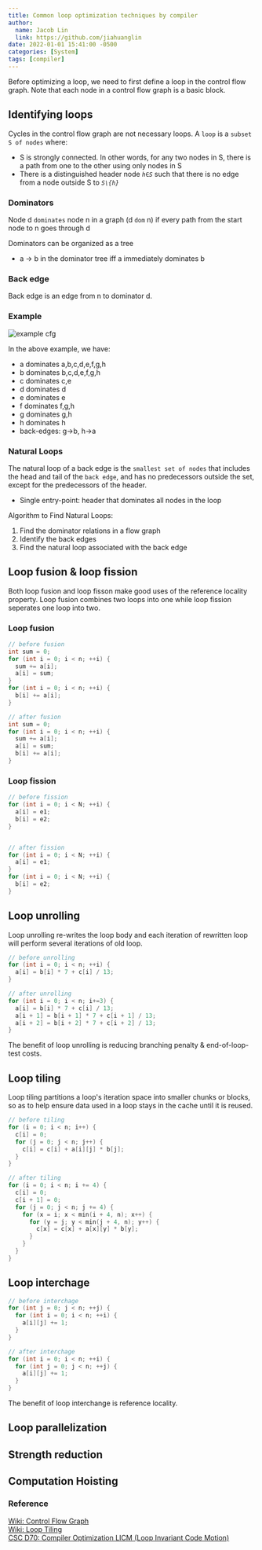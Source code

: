 ```yaml
---
title: Common loop optimization techniques by compiler
author:
  name: Jacob Lin
  link: https://github.com/jiahuanglin
date: 2022-01-01 15:41:00 -0500
categories: [System]
tags: [compiler]
---
```


Before optimizing a loop, we need to first define a loop in the control flow graph. Note that each node in a control flow graph is a basic block.

## Identifying loops
Cycles in the control flow graph are not necessary loops. A `loop` is a `subset S of nodes` where:
 - S is strongly connected. In other words, for any two nodes in S, there is a path from one to the other using only nodes in S
 - There is a distinguished header node *`h∈S`* such that there is no edge from a node outside S to *`S\{h}`*

### Dominators
Node d `dominates` node n in a graph (d `dom` n) if every path from
the start node to n goes through d

Dominators can be organized as a tree
  - a -> b in the dominator tree iff a immediately dominates b


### Back edge
Back edge is an edge from n to dominator d.

### Example
![example cfg](/assets/img/posts/loop-optimization/dominator-back-edge-example.jpg)

In the above example, we have:

- a dominates a,b,c,d,e,f,g,h 
- b dominates b,c,d,e,f,g,h 
- c dominates c,e 
- d dominates d 
- e dominates e 
- f dominates f,g,h 
- g dominates g,h 
- h dominates h 
- back-edges: g→b, h→a


### Natural Loops
The natural loop of a back edge is the `smallest set of nodes` that includes the head and tail of the `back edge`, and has no predecessors outside the set, except for the predecessors of the header.
  - Single entry-point: header that dominates all nodes in the loop

Algorithm to Find Natural Loops:
1. Find the dominator relations in a flow graph
2. Identify the back edges
3. Find the natural loop associated with the back edge

## Loop fusion & loop fission
Both loop fusion and loop fisson make good uses of the reference locality property. Loop fusion combines two loops into one while loop fission seperates one loop into two.

### Loop fusion
```c++
// before fusion
int sum = 0;
for (int i = 0; i < n; ++i) {
  sum += a[i];
  a[i] = sum;
}
for (int i = 0; i < n; ++i) {
  b[i] += a[i];
}

// after fusion
int sum = 0;
for (int i = 0; i < n; ++i) {
  sum += a[i];
  a[i] = sum;
  b[i] += a[i];
}
```

### Loop fission
```c++
// before fission
for (int i = 0; i < N; ++i) {
  a[i] = e1;
  b[i] = e2;
}


// after fission
for (int i = 0; i < N; ++i) {
  a[i] = e1;
}
for (int i = 0; i < N; ++i) {
  b[i] = e2;
}
```


## Loop unrolling
Loop unrolling re-writes the loop body and each iteration of rewritten loop will perform several iterations of old loop.

```c++
// before unrolling
for (int i = 0; i < n; ++i) {
  a[i] = b[i] * 7 + c[i] / 13;
}

// after unrolling
for (int i = 0; i < n; i+=3) {
  a[i] = b[i] * 7 + c[i] / 13;
  a[i + 1] = b[i + 1] * 7 + c[i + 1] / 13;
  a[i + 2] = b[i + 2] * 7 + c[i + 2] / 13;
}
```

The benefit of loop unrolling is reducing branching penalty & end-of-loop-test costs.

## Loop tiling
Loop tiling partitions a loop's iteration space into smaller chunks or blocks, so as to help ensure data used in a loop stays in the cache until it is reused.

```c++
// before tiling
for (i = 0; i < n; i++) {
  c[i] = 0;
  for (j = 0; j < n; j++) {
    c[i] = c[i] + a[i][j] * b[j];
  }
}

// after tiling
for (i = 0; i < n; i += 4) {
  c[i] = 0;
  c[i + 1] = 0;
  for (j = 0; j < n; j += 4) {
    for (x = i; x < min(i + 4, n); x++) {
      for (y = j; y < min(j + 4, n); y++) {
        c[x] = c[x] + a[x][y] * b[y];
      }
    }
  }
}
```

## Loop interchage
```c++
// before interchage
for (int j = 0; j < n; ++j) {
  for (int i = 0; i < n; ++i) {
    a[i][j] += 1;
  }
}

// after interchage
for (int i = 0; i < n; ++i) {
  for (int j = 0; j < n; ++j) {
    a[i][j] += 1;
  }
}
```
The benefit of loop interchange is reference locality.

## Loop parallelization

## Strength reduction

## Computation Hoisting


### Reference
[Wiki: Control Flow Graph](https://en.wikipedia.org/wiki/Control-flow_graph)\
[Wiki: Loop Tiling](https://en.wikipedia.org/wiki/Loop_nest_optimization)\
[CSC D70: Compiler Optimization LICM (Loop Invariant Code Motion)](http://www.cs.toronto.edu/~pekhimenko/courses/cscd70-w18/docs/Lecture%205%20[LICM%20and%20Strength%20Reduction]%2002.08.2018.pdf)